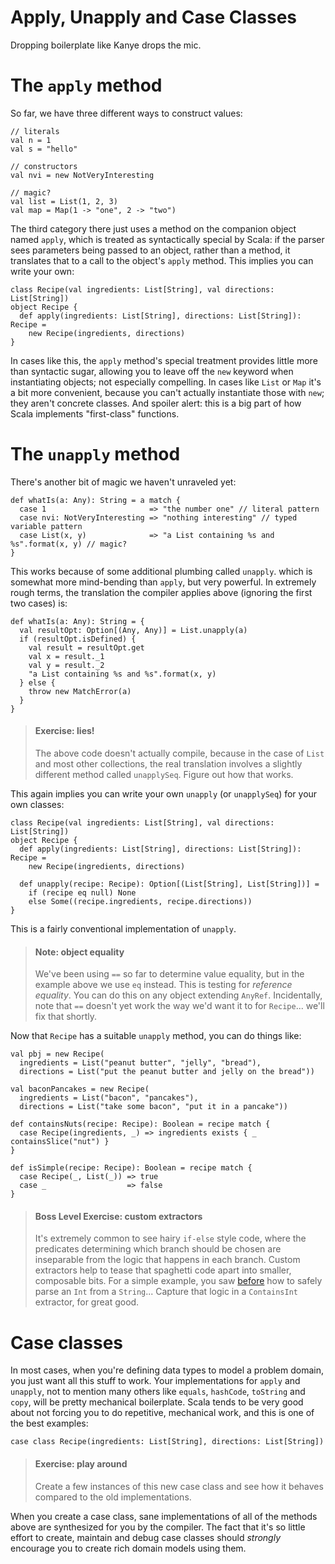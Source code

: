 # Apply, Unapply and Case Classes

Dropping boilerplate like Kanye drops the mic.

# The `apply` method

So far, we have three different ways to construct values:

    // literals
    val n = 1
    val s = "hello"

    // constructors
    val nvi = new NotVeryInteresting

    // magic?
    val list = List(1, 2, 3)
    val map = Map(1 -> "one", 2 -> "two")

The third category there just uses a method on the companion object named `apply`, which is treated as syntactically special by Scala: if the parser sees parameters being passed to an object, rather than a method, it translates that to a call to the object's `apply` method. This implies you can write your own:

    class Recipe(val ingredients: List[String], val directions: List[String])
    object Recipe {
      def apply(ingredients: List[String], directions: List[String]): Recipe =
        new Recipe(ingredients, directions)
    }

In cases like this, the `apply` method's special treatment provides little more than syntactic sugar, allowing you to leave off the `new` keyword when instantiating objects; not especially compelling. In cases like `List` or `Map` it's a bit more convenient, because you can't actually instantiate those with `new`; they aren't concrete classes. And spoiler alert: this is a big part of how Scala implements "first-class" functions.

# The `unapply` method

There's another bit of magic we haven't unraveled yet:

    def whatIs(a: Any): String = a match {
      case 1                       => "the number one" // literal pattern
      case nvi: NotVeryInteresting => "nothing interesting" // typed variable pattern
      case List(x, y)              => "a List containing %s and %s".format(x, y) // magic?
    }

This works because of some additional plumbing called `unapply`. which is somewhat more mind-bending than `apply`, but very powerful. In extremely rough terms, the translation the compiler applies above (ignoring the first two cases) is:

    def whatIs(a: Any): String = {
      val resultOpt: Option[(Any, Any)] = List.unapply(a)
      if (resultOpt.isDefined) {
        val result = resultOpt.get
        val x = result._1
        val y = result._2
        "a List containing %s and %s".format(x, y)
      } else {
        throw new MatchError(a)
      }
    }

> #### Exercise: lies!
> The above code doesn't actually compile, because in the case of `List` and most other collections, the real translation involves a slightly different method called `unapplySeq`. Figure out how that works.

This again implies you can write your own `unapply` (or `unapplySeq`) for your own classes:

    class Recipe(val ingredients: List[String], val directions: List[String])
    object Recipe {
      def apply(ingredients: List[String], directions: List[String]): Recipe =
        new Recipe(ingredients, directions)

      def unapply(recipe: Recipe): Option[(List[String], List[String])] =
        if (recipe eq null) None
        else Some((recipe.ingredients, recipe.directions))
    }

This is a fairly conventional implementation of `unapply`.

> #### Note: object equality
> We've been using `==` so far to determine value equality, but in the example above we use `eq` instead. This is testing for _reference equality_. You can do this on any object extending `AnyRef`. Incidentally, note that `==` doesn't yet work the way we'd want it to for `Recipe`... we'll fix that shortly.

Now that `Recipe` has a suitable `unapply` method, you can do things like:

    val pbj = new Recipe(
      ingredients = List("peanut butter", "jelly", "bread"),
      directions = List("put the peanut butter and jelly on the bread"))

    val baconPancakes = new Recipe(
      ingredients = List("bacon", "pancakes"),
      directions = List("take some bacon", "put it in a pancake"))

    def containsNuts(recipe: Recipe): Boolean = recipe match {
      case Recipe(ingredients, _) => ingredients exists { _ containsSlice("nut") }
    }

    def isSimple(recipe: Recipe): Boolean = recipe match {
      case Recipe(_, List(_)) => true
      case _                  => false
    }

> #### Boss Level Exercise: custom extractors
> It's extremely common to see hairy `if-else` style code, where the predicates determining which branch should be chosen are inseparable from the logic that happens in each branch. Custom extractors help to tease that spaghetti code apart into smaller, composable bits. For a simple example, you saw [before](/data-and-control-flow/pattern-matching#exception-handling) how to safely parse an `Int` from a `String`... Capture that logic in a `ContainsInt` extractor, for great good.

# Case classes

In most cases, when you're defining data types to model a problem domain, you just want all this stuff to work. Your implementations for `apply` and `unapply`, not to mention many others like `equals`, `hashCode`, `toString` and `copy`, will be pretty mechanical boilerplate. Scala tends to be very good about not forcing you to do repetitive, mechanical work, and this is one of the best examples:

    case class Recipe(ingredients: List[String], directions: List[String])

> #### Exercise: play around
> Create a few instances of this new case class and see how it behaves compared to the old implementations.

When you create a case class, sane implementations of all of the methods above are synthesized for you by the compiler. The fact that it's so little effort to create, maintain and debug case classes should _strongly_ encourage you to create rich domain models using them.
